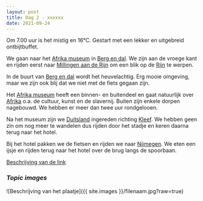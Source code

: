 ```yaml
---
layout: post
title: Dag 2 - xxxxxx
date: 2021-09-24
---
```

Om 7.00 uur is het mistig en 16°C. Gestart met een lekker en uitgebreid ontbijtbuffet.  

We gaan naar het [Afrika museum](https://www.afrikamuseum.nl/) in [Berg en dal](). We zijn aan de vroege kant en rijden eerst naar [Millingen aan de Rijn]() om een blik op de [Rijn]() te werpen.  

In de buurt van [Berg en dal]() wordt het heuvelachtig. Erg mooie omgeving, maar we zijn ook blij dat we niet met de fiets gegaan zijn.  

Het [Afrika museum](https://www.afrikamuseum.nl/) heeft een binnen- en buitendeel en gaat natuurlijk over [Afrika]() o.a. de cultuur, kunst en de slavernij. Buiten zijn enkele dorpen nagebouwd. We hebben er meer dan twee uur rondgelooen.  

Na het museum zijn we [Duitsland]() ingereden richting [Kleef](). We hebben geen zin om nog meer te wandelen dus rijden door het stadje en keren daarna terug naar het hotel.  

Bij het hotel pakken we de fietsen en rijden we naar [Nijmegen](). We eten een ijsje en rijden terug naar het hotel over de brug langs de spoorbaan.  





[Beschrijving van de link](http://example.com)  

### *Topic images*  

![Beschrijving van het plaatje]({{ site.images }}/filenaam.jpg?raw=true)
